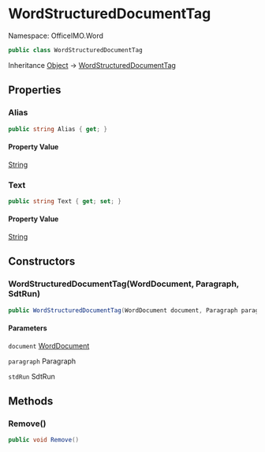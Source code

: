 # WordStructuredDocumentTag

Namespace: OfficeIMO.Word



```csharp
public class WordStructuredDocumentTag
```

Inheritance [Object](https://docs.microsoft.com/en-us/dotnet/api/system.object) → [WordStructuredDocumentTag](./officeimo.word.wordstructureddocumenttag.md)

## Properties

### **Alias**



```csharp
public string Alias { get; }
```

#### Property Value

[String](https://docs.microsoft.com/en-us/dotnet/api/system.string)<br>

### **Text**



```csharp
public string Text { get; set; }
```

#### Property Value

[String](https://docs.microsoft.com/en-us/dotnet/api/system.string)<br>

## Constructors

### **WordStructuredDocumentTag(WordDocument, Paragraph, SdtRun)**



```csharp
public WordStructuredDocumentTag(WordDocument document, Paragraph paragraph, SdtRun stdRun)
```

#### Parameters

`document` [WordDocument](./officeimo.word.worddocument.md)<br>

`paragraph` Paragraph<br>

`stdRun` SdtRun<br>

## Methods

### **Remove()**



```csharp
public void Remove()
```
